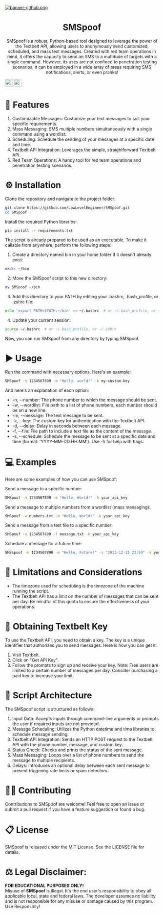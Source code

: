 [![banner-github.png](https://i.postimg.cc/Zq959qLt/banner-github.png)](https://postimg.cc/GBCCVdNq)
<h1 align="center">SMSpoof</h1>
<p align="center">
   SMSpoof is a robust, Python-based tool designed to leverage the power of the Textbelt API, allowing users to anonymously send customized, scheduled, and mass text messages. Created with red team operations in mind, it offers the capacity to send an SMS to a multitude of targets with a single command. However, its uses are not confined to penetration testing scenarios, it can be employed in a wide array of areas requiring SMS notifications, alerts, or even pranks!
</p>

<img src="http://ForTheBadge.com/images/badges/made-with-python.svg" height="25"> <img src="https://camo.githubusercontent.com/8341cfbe224718e1c2334bc81363673efd2565f8b6878314a96d03e4ce42213b/68747470733a2f2f696d672e736869656c64732e696f2f6769746875622f762f72656c656173652f6369636972656c6c6f2f6d6f6469666965642d6c616d2d6578706572696d656e74733f6c6f676f3d476974487562" height="25">

# 📖 Features
1. Customizable Messages: Customize your text messages to suit your specific requirements.
2. Mass Messaging: SMS multiple numbers simultaneously with a single command using a wordlist.
3. Scheduling: Schedule the sending of your messages at a specific date and time.
4. Textbelt API Integration: Leverages the simple, straightforward Textbelt API.
5. Red Team Operations: A handy tool for red team operations and penetration testing scenarios.

# ⚙️ Installation
Clone the repository and navigate to the project folder:
``` bash
git clone https://github.com/LowLevelEngineer/SMSpoof.git
cd SMSpoof
```
Install the required Python libraries:
``` bash
pip install -r requirements.txt
```
The script is already prepared to be used as an executable. To make it callable from anywhere, perform the following steps:

1. Create a directory named bin in your home folder if it doesn't already exist:
``` bash
mkdir ~/bin
```
2. Move the SMSpoof script to this new directory:
``` bash
mv SMSpoof ~/bin
```
3. Add this directory to your PATH by editing your .bashrc, .bash_profile, or .zshrc file:
``` bash
echo 'export PATH=$PATH:~/bin' >> ~/.bashrc  # or ~/.bash_profile, or ~/.zshrc
```
4. Update your current session:
``` bash
source ~/.bashrc  # or ~/.bash_profile, or ~/.zshrc
```
Now, you can run SMSpoof from any directory by typing SMSpoof.

# ▶️ Usage
Run the command with necessary options. Here's an example:
``` bash
SMSpoof -n 1234567890 -m "Hello, world!" -k my-custom-key
```
And here's an explanation of each option:

- -n, --number: The phone number to which the message should be sent.
- -w, --wordlist: File path to a list of phone numbers, each number should be on a new line.
- -m, --message: The text message to be sent.
- -k, --key: The custom key for authentication with the Textbelt API.
- -d, --delay: Delay in seconds between each message.
- -f, --file: File path to include a text file as the content of the message.
- -s, --schedule: Schedule the message to be sent at a specific date and time (format: 'YYYY-MM-DD HH:MM').
Use -h for help with flags.

# 💻 Examples
Here are some examples of how you can use SMSpoof:

Send a message to a specific number:
``` bash
SMSpoof -n 1234567890 -m "Hello, World!" -k your_api_key
```
Send a message to multiple numbers from a wordlist (mass messaging):
```bash
SMSpoof -w numbers.txt -m "Hello, World!" -k your_api_key
```
Send a message from a text file to a specific number:
```bash
SMSpoof -n 1234567890 -f message.txt -k your_api_key
```
Schedule a message for a future time:
``` bash
SMSspoof -n 1234567890 -m "Hello, Future!" -s "2023-12-31 23:59" -k your_api_key
```

# 💾 Limitations and Considerations
- The timezone used for scheduling is the timezone of the machine running the script.
- The Textbelt API has a limit on the number of messages that can be sent per day. Be mindful of this quota to ensure the effectiveness of your operations.

# 🔑 Obtaining Textbelt Key
To use the Textbelt API, you need to obtain a key. The key is a unique identifier that authorizes you to send messages. Here is how you can get it:

1. Visit Textbelt.
2. Click on "Get API Key".
3. Follow the prompts to sign up and receive your key.
Note: Free users are limited to a certain number of messages per day. Consider purchasing a paid key to increase your limit.

# 📑 Script Architecture
The SMSpoof script is structured as follows:

1. Input Data: Accepts inputs through command-line arguments or prompts the user if required inputs are not provided.
2. Message Scheduling: Utilizes the Python datetime and time libraries to schedule message sending.
3. Textbelt API Integration: Sends an HTTP POST request to the Textbelt API with the phone number, message, and custom key.
4. Status Check: Checks and prints the status of the sent message.
5. Mass Messaging: Loops over a list of phone numbers to send the message to multiple recipients.
6. Delays: Introduces an optional delay between each sent message to prevent triggering rate limits or spam detectors.

# 🧑‍💻 Contributing
Contributions to SMSpoof are welcome! Feel free to open an issue or submit a pull request if you have a feature suggestion or found a bug.

# 📋 License
SMSpoof is released under the MIT License. See the LICENSE file for details.

# ⚖️ Legal Disclaimer:
**FOR EDUCATIONAL PURPOSES ONLY!** <br />
Misuse of **SMSpoof** is illegal. It's the end user's responsibility to obey all applicable local, state and federal laws. The developer assumes no liability and is not responsible for any misuse or damage caused by this program. Use Responsibly!
<br />
